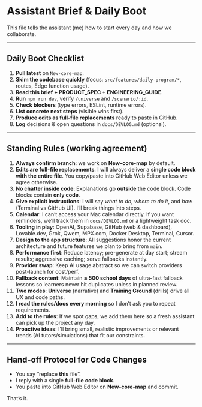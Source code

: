 # Assistant Brief & Daily Boot

This file tells the assistant (me) how to start every day and how we collaborate.

---

## Daily Boot Checklist

1. **Pull latest** on `New-core-map`.
2. **Skim the codebase quickly** (focus: `src/features/daily-program/*`, routes, Edge function usage).
3. **Read this brief + PRODUCT_SPEC + ENGINEERING_GUIDE**.
4. **Run** `npm run dev`, verify `/universe` and `/scenario/:id`.
5. **Check blockers** (type errors, ESLint, runtime errors).
6. **List concrete next steps** (visible wins first).
7. **Produce edits as full-file replacements** ready to paste in GitHub.
8. **Log** decisions & open questions in `docs/DEVLOG.md` (optional).

---

## Standing Rules (working agreement)

1. **Always confirm branch**: we work on **New-core-map** by default.
2. **Edits are full-file replacements**: I will always deliver a **single code block with the entire file**. You copy/paste into GitHub Web Editor unless we agree otherwise.
3. **No chatter inside code**: Explanations go **outside** the code block. Code blocks contain **only code**.
4. **Give explicit instructions**: I will say *what to do*, *where to do it*, and *how* (Terminal vs GitHub UI). I’ll break things into steps.
5. **Calendar**: I can’t access your Mac calendar directly. If you want reminders, we’ll track them in `docs/DEVLOG.md` or a lightweight task doc.
6. **Tooling in play**: OpenAI, Supabase, GitHub (web & dashboard), Lovable.dev, Grok, Qwem, MPX.com, Docker Desktop, Terminal, Cursor.
7. **Design to the app structure**: All suggestions honor the current architecture and future features we plan to bring from `main`.
8. **Performance first**: Reduce latency; pre-generate at day start; stream results; aggressive caching; serve fallbacks instantly.
9. **Provider swap**: Keep AI usage abstract so we can switch providers post-launch for cost/perf.
10. **Fallback content**: Maintain **≥ 500 school days** of ultra-fast fallback lessons so learners never hit duplicates unless in planned review.
11. **Two modes**: **Universe** (narrative) and **Training Ground** (drills) drive all UX and code paths.
12. **I read the rules/docs every morning** so I don’t ask you to repeat requirements.
13. **Add to the rules**: If we spot gaps, we add them here so a fresh assistant can pick up the project any day.
14. **Proactive ideas**: I’ll bring small, realistic improvements or relevant trends (AI tutors/simulations) that fit our constraints.

---

## Hand-off Protocol for Code Changes

- You say “replace **this** file”.
- I reply with a single **full-file code block**.
- You paste into GitHub Web Editor on **New-core-map** and commit.

That’s it.

